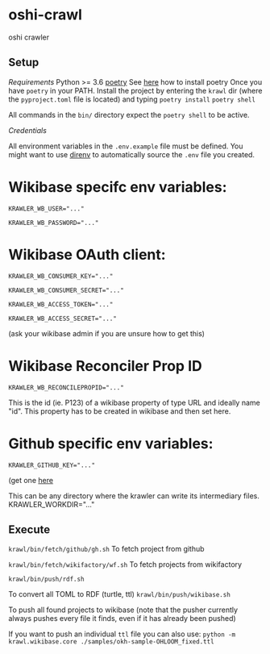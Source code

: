 # oshi-crawl

oshi crawler

## Setup

_Requirements_
Python >= 3.6
[poetry](https://python-poetry.org)
See [here](https://python-poetry.org/docs/) how to install poetry
Once you have `poetry` in your PATH.
Install the project by entering the `krawl` dir (where the `pyproject.toml` file is located) and typing
`poetry install`
`poetry shell`

All commands in the `bin/` directory expect the `poetry shell` to be active.

_Credentials_

All environment variables in the `.env.example` file must be defined.
You might want to use [direnv](https://direnv.net/) to automatically source the `.env` file you created.

# Wikibase specifc env variables:

`KRAWLER_WB_USER="..."`

`KRAWLER_WB_PASSWORD="..."`

# Wikibase OAuth client:

`KRAWLER_WB_CONSUMER_KEY="..."`

`KRAWLER_WB_CONSUMER_SECRET="..."`

`KRAWLER_WB_ACCESS_TOKEN="..."`

`KRAWLER_WB_ACCESS_SECRET="..."`

(ask your wikibase admin if you are unsure how to get this)

# Wikibase Reconciler Prop ID

`KRAWLER_WB_RECONCILEPROPID="..."`

This is the id (ie. P123) of a wikibase property of type URL and ideally name "id".
This property has to be created in wikibase and then set here.

# Github specific env variables:

`KRAWLER_GITHUB_KEY="..."`

(get one [here](https://github.com/settings/tokens)

This can be any directory where the krawler can write its intermediary files.
KRAWLER_WORKDIR="..."

## Execute

`krawl/bin/fetch/github/gh.sh`
To fetch project from github

`krawl/bin/fetch/wikifactory/wf.sh`
To fetch projects from wikifactory

`krawl/bin/push/rdf.sh`

To convert all TOML to RDF (turtle, ttl)
`krawl/bin/push/wikibase.sh`

To push all found projects to wikibase
(note that the pusher currently always pushes every file it finds, even if it has already been pushed)

If you want to push an individual `ttl` file you can also use:
`python -m krawl.wikibase.core ./samples/okh-sample-OHLOOM_fixed.ttl`
